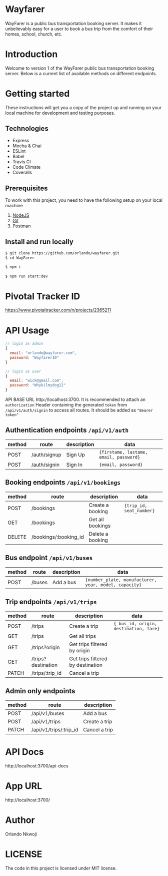 # Wayfarer
#### 

WayFarer is a public bus transportation booking server. It makes it  unbelievably easy for a user to book a bus trip from the comfort of their homes, school, church, etc.

# Introduction

Welcome to version 1 of the WayFarer public bus transportation booking server. Below is a current list of available methods on different endpoints.

# Getting started

These instructions will get you a copy of the project up and running on your local machine for development and testing purposes.

## Technologies
- Express
- Mocha & Chai
- ESLint
- Babel
- Travis CI
- Code Climate
- Coveralls

## Prerequisites

To work with this project, you need to have the following setup on your local machine

1. [NodeJS](https://nodejs.org)
2. [Git](https://git-scm.com/downloads)
3. [Postman](https://www.getpostman.com/downloads)

## Install and run locally

```bash
$ git clone https://github.com/orlando/wayfarer.git
$ cd WayFarer

$ npm i
 
$ npm run start:dev
```

# Pivotal Tracker ID

https://www.pivotaltracker.com/n/projects/2365211

# API Usage


```js
// login as admin
{
  email: "orlando@wayfarer.com",
  password: "Wayfarer10"
}

// login as user
{
  email: "wick@gmail.com",
  password: "Whykilmydog12"
}
```

API BASE URL http://localhost:3700. It is recommended to attach an `authorization` Header containing the generated `token` from `/api/v1/auth/signin` to access all routes. It should be added as `"Bearer token"`

## Authentication endpoints `/api/v1/auth`

| method | route        | description               | data                                          |
| ------ | ------------ | ------------------------- | ----------------------------------------------|
| POST   | /auth/signup | Sign Up                   | `{firstame, lastame, email, password}`      |
| POST   | /auth/signin | Sign In                   | `{email, password}`                           |



## Booking endpoints `/api/v1/bookings`

| method | route          | description             | data                                 |
| ------ | -------------- | ----------------------- | ------------------------------------ |
| POST   | /bookings      | Create a booking        |   `{trip_id, seat_number}`           |
| GET    | /bookings      | Get all bookings        |                                      |
| DELETE | /bookings/:booking_id | Delete a booking |                                      |

## Bus endpoint `/api/v1/buses`

| method | route            | description          | data                            |
| ------ | ---------------- | -------------------- | ------------------------------- |
| POST   | /buses           | Add a bus |  `{number_plate, manufacturer, year, model, capacity}`|
           

## Trip endpoints `/api/v1/trips`

| method | route          | description             | data                                 |
| ------ | -------------- | ----------------------- | ------------------------------------ |
| POST   | /trips      | Create a trip  |   `{ bus_id, origin, destination, fare}`         |
| GET    | /trips  | Get all trips           |                                             |
| GET    | /trips?origin  | Get trips filtered by origin           |                       |
| GET    | /trips?destination  | Get trips filtered by destination |                       |
| PATCH  | /trips/:trip_id  | Cancel a trip       |                                        |



## Admin only endpoints 

| method | route            | description               | 
| ------ | -----------------| ------------------------- |
| POST   | /api/v1/buses    | Add a bus                 |
| POST   | /api/v1/trips    | Create a trip             |
| PATCH  | /api/v1/trips/:trip_id | Cancel a trip       |




# API Docs
http://localhost:3700/api-docs
# App URL
http://localhost:3700/
# Author
Orlando Nkwoji
# LICENSE
The code in this project is licensed under MIT license.
